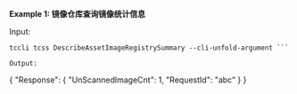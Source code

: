 **Example 1: 镜像仓库查询镜像统计信息**



Input: 

```
tccli tcss DescribeAssetImageRegistrySummary --cli-unfold-argument ```

Output: 
```
{
    "Response": {
        "UnScannedImageCnt": 1,
        "RequestId": "abc"
    }
}
```

